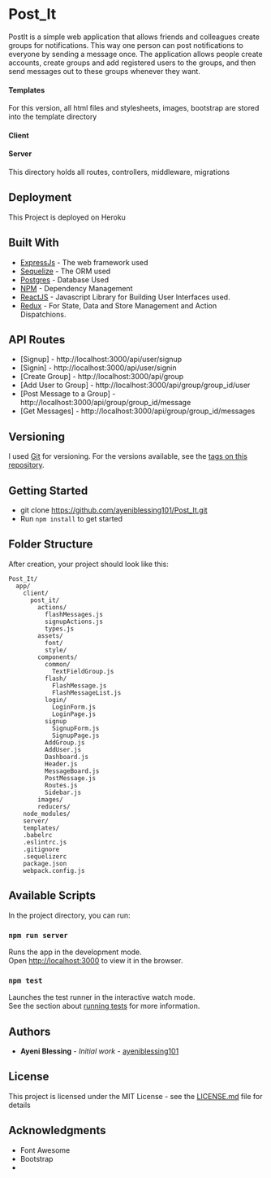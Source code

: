 # Post_It

PostIt is a simple web application that allows friends and colleagues create groups for notifications. This way one person can post notifications to everyone by sending a message once. The application allows people create accounts, create groups and add registered users to the groups, and then send messages out to these groups whenever they want.


#### Templates
For this version, all html files and stylesheets, images, bootstrap are stored into the template directory

#### Client


#### Server
This directory holds all routes, controllers, middleware, migrations


## Deployment

This Project is deployed on Heroku

## Built With

* [ExpressJs](https://expressjs.com/) - The web framework used
* [Sequelize](http://docs.sequelizejs.com/) - The ORM used
* [Postgres](https://www.postgresql.org/) - Database Used
* [NPM](https://www.npmjs.com/) - Dependency Management
* [ReactJS](https://facebook.github.io/react/) - Javascript Library for Building User Interfaces used.
* [Redux](http://redux.js.org/) - For State, Data and Store Management and Action Dispatchions.

## API Routes

* [Signup] - http://localhost:3000/api/user/signup
* [Signin] - http://localhost:3000/api/user/signin
* [Create Group] - http://localhost:3000/api/group
* [Add User to Group] - http://localhost:3000/api/group/group_id/user
* [Post Message to a Group] - http://localhost:3000/api/group/group_id/message
* [Get Messages]  - http://localhost:3000/api/group/group_id/messages

## Versioning

I used [Git](https://git-scm.com/) for versioning. For the versions available, see the [tags on this repository](https://github.com/ayeniblessing101/PostIt).

## Getting Started

* git clone https://github.com/ayeniblessing101/Post_It.git
* Run `npm install` to get started

## Folder Structure

After creation, your project should look like this:

```
Post_It/
  app/
    client/
      post_it/
        actions/
          flashMessages.js
          signupActions.js
          types.js
        assets/
          font/
          style/
        components/
          common/
            TextFieldGroup.js
          flash/
            FlashMessage.js
            FlashMessageList.js
          login/
            LoginForm.js
            LoginPage.js
          signup
            SignupForm.js
            SignupPage.js
          AddGroup.js
          AddUser.js
          Dashboard.js
          Header.js
          MessageBoard.js
          PostMessage.js
          Routes.js
          Sidebar.js
        images/
        reducers/
    node_modules/
    server/
    templates/
    .babelrc
    .eslintrc.js
    .gitignore
    .sequelizerc
    package.json
    webpack.config.js
```

## Available Scripts

In the project directory, you can run:

### `npm run server`

Runs the app in the development mode.<br>
Open [http://localhost:3000](http://localhost:3000) to view it in the browser.

### `npm test`

Launches the test runner in the interactive watch mode.<br>
See the section about [running tests](#running-tests) for more information.


## Authors

* **Ayeni Blessing** - *Initial work* - [ayeniblessing101](https://github.com/ayeniblessing101/PostIt)

## License

This project is licensed under the MIT License - see the [LICENSE.md](LICENSE.md) file for details

## Acknowledgments

* Font Awesome
* Bootstrap
*
